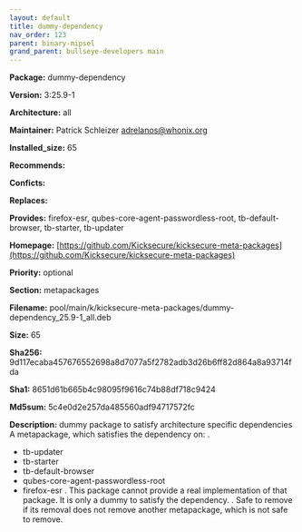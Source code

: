 ```yaml
---
layout: default
title: dummy-dependency
nav_order: 123
parent: binary-mipsel
grand_parent: bullseye-developers main
---
```


**Package:** dummy-dependency

**Version:** 3:25.9-1

**Architecture:**  all

**Maintainer:**  Patrick Schleizer <adrelanos@whonix.org>

**Installed_size:**  65

**Recommends:**  

**Conficts:**  

**Replaces:**  

**Provides:**  firefox-esr, qubes-core-agent-passwordless-root, tb-default-browser, tb-starter, tb-updater

**Homepage:**  [https://github.com/Kicksecure/kicksecure-meta-packages](https://github.com/Kicksecure/kicksecure-meta-packages)

**Priority:**  optional

**Section:** metapackages

**Filename:**  pool/main/k/kicksecure-meta-packages/dummy-dependency_25.9-1_all.deb

**Size:**  65

**Sha256:**  9d117ecaba457676552698a8d7077a5f2782adb3d26b6ff82d864a8a93714fda

**Sha1:**  8651d61b665b4c98095f9616c74b88df718c9424

**Md5sum:**  5c4e0d2e257da485560adf94717572fc

**Description:** dummy package to satisfy architecture specific dependencies
 A metapackage, which satisfies the dependency on:
 .
  - tb-updater
  - tb-starter
  - tb-default-browser
  - qubes-core-agent-passwordless-root
  - firefox-esr
 .
 This package cannot provide a real implementation of that package. It is only
 a dummy to satisfy the dependency.
 .
 Safe to remove if its removal does not remove another metapackage, which is
 not safe to remove.


